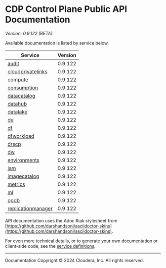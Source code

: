 # CDP Control Plane Public API Documentation

*Version: 0.9.122 (BETA)*

Available documentation is listed by service below.

| Service | Version |
| --- | --- |
| [audit](./audit/index.html) | 0.9.122 |
| [cloudprivatelinks](./cloudprivatelinks/index.html) | 0.9.122 |
| [compute](./compute/index.html) | 0.9.122 |
| [consumption](./consumption/index.html) | 0.9.122 |
| [datacatalog](./datacatalog/index.html) | 0.9.122 |
| [datahub](./datahub/index.html) | 0.9.122 |
| [datalake](./datalake/index.html) | 0.9.122 |
| [de](./de/index.html) | 0.9.122 |
| [df](./df/index.html) | 0.9.122 |
| [dfworkload](./dfworkload/index.html) | 0.9.122 |
| [drscp](./drscp/index.html) | 0.9.122 |
| [dw](./dw/index.html) | 0.9.122 |
| [environments](./environments/index.html) | 0.9.122 |
| [iam](./iam/index.html) | 0.9.122 |
| [imagecatalog](./imagecatalog/index.html) | 0.9.122 |
| [metrics](./metrics/index.html) | 0.9.122 |
| [ml](./ml/index.html) | 0.9.122 |
| [opdb](./opdb/index.html) | 0.9.122 |
| [replicationmanager](./replicationmanager/index.html) | 0.9.122 |

API documentation uses the Adoc Riak stylesheet from
[https://github.com/darshandsoni/asciidoctor-skins](https://github.com/darshandsoni/asciidoctor-skins).

For even more technical details, or to generate your own documentation or client-side code, see the
[service definitions](swagger/).

----

Documentation Copyright © 2024 Cloudera, Inc. All rights reserved.

